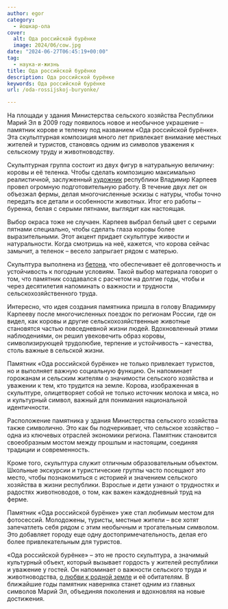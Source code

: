 ```yaml
---
author: egor
category:
  - йошкар-ола
cover:
  alt: Ода российской бурёнке
  image: 2024/06/cow.jpg
date: "2024-06-27T06:45:19+00:00"
tag:
  - наука-и-жизнь
title: Ода российской бурёнке
description: Ода российской бурёнке
keywords: Ода российской бурёнке
url: /oda-rossijskoj-buryonke/

---
```

На площади у здания Министерства сельского хозяйства Республики Марий Эл в 2009 году появилось новое и необычное украшение – памятник корове и теленку под названием «Ода российской бурёнке». Эта скульптурная композиция много лет привлекает внимание местных жителей и туристов, становясь одним из символов уважения к сельскому труду и животноводству.

Скульптурная группа состоит из двух фигур в натуральную величину: коровы и её теленка. Чтобы сделать композицию максимально реалистичной, заслуженный [художник](/soyuz-hudozhnikov/) республики Владимир Карпеев провел огромную подготовительную работу. В течение двух лет он объезжал фермы, делая многочисленные эскизы с натуры, чтобы точно передать все детали и особенности животных. Итог его работы – буренка, белая с серыми пятнами, выглядит как настоящая.

Выбор окраса тоже не случаен. Карпеев выбрал белый цвет с серыми пятнами специально, чтобы сделать глаза коровы более выразительными. Этот акцент придает скульптуре живости и натуральности. Когда смотришь на неё, кажется, что корова сейчас замычит, а теленок – весело запрыгает рядом с матерью.

Скульптура выполнена из [бетона](/rbc/), что обеспечивает её долговечность и устойчивость к погодным условиям. Такой выбор материала говорит о том, что памятник создавался с расчетом на долгие годы, чтобы и через десятилетия напоминать о важности и трудности сельскохозяйственного труда.

Интересно, что идея создания памятника пришла в голову Владимиру Карпееву после многочисленных поездок по регионам России, где он видел, как коровы и другие сельскохозяйственные животные становятся частью повседневной жизни людей. Вдохновленный этими наблюдениями, он решил увековечить образ коровы, символизирующей трудолюбие, терпение и устойчивость – качества, столь важные в сельской жизни.

Памятник «Ода российской бурёнке» не только привлекает туристов, но и выполняет важную социальную функцию. Он напоминает горожанам и сельским жителям о значимости сельского хозяйства и уважении к тем, кто трудится на земле. Корова, изображенная в скульптуре, олицетворяет собой не только источник молока и мяса, но и культурный символ, важный для понимания национальной идентичности.

Расположение памятника у здания Министерства сельского хозяйства также символично. Это как бы подчеркивает, что сельское хозяйство – одна из ключевых отраслей экономики региона. Памятник становится своеобразным мостом между прошлым и настоящим, соединяя традиции и современность.

Кроме того, скульптура служит отличным образовательным объектом. Школьные экскурсии и туристические группы часто посещают это место, чтобы познакомиться с историей и значением сельского хозяйства в жизни республики. Взрослые и дети узнают о трудностях и радостях животноводов, о том, как важен каждодневный труд на ферме.

Памятник «Ода российской бурёнке» уже стал любимым местом для фотосессий. Молодожены, туристы, местные жители – все хотят запечатлеть себя рядом с этим необычным и трогательным символом. Это добавляет городу еще одну достопримечательность, делая его более привлекательным для туристов.

«Ода российской бурёнке» – это не просто скульптура, а значимый культурный объект, который вызывает гордость у жителей республики и уважение у гостей. Он напоминает о важности сельского труда и животноводства, [о любви к родной земле](/akpars/) и её обитателям. В ближайшие годы памятник наверняка станет одним из главных символов Марий Эл, объединяя поколения и вдохновляя на новые достижения.
